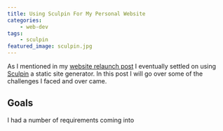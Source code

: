```yaml
---
title: Using Sculpin For My Personal Website
categories:
    - web-dev
tags:
    - sculpin
featured_image: sculpin.jpg
---
```

As I mentioned in my [website relaunch post][relaunch post] I eventually settled on using [Sculpin][sculpin] a static site generator. In this post I will go over some of the challenges I faced and over came. 

[relaunch post]: /blog/2015/12/23/website-relaunch
[sculpin]: https://sculpin.io

## Goals

I had a number of requirements coming into 